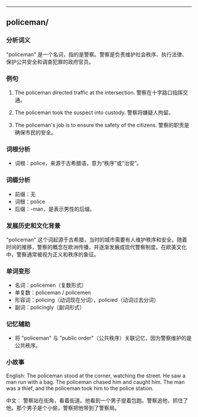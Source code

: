 
---------------
## policeman/
### 分析词义
"policeman" 是一个名词，指的是警察。警察是负责维护社会秩序、执行法律、保护公共安全和调查犯罪的政府官员。

### 例句
1. The policeman directed traffic at the intersection.
   警察在十字路口指挥交通。

2. The policeman took the suspect into custody.
   警察将嫌疑人拘留。

3. The policeman's job is to ensure the safety of the citizens.
   警察的职责是确保市民的安全。

### 词根分析
- 词根：police，来源于古希腊语，意为“秩序”或“治安”。

### 词缀分析
- 前缀：无
- 词根：police
- 后缀：-man，是表示男性的后缀。

### 发展历史和文化背景
"policeman" 这个词起源于古希腊，当时的城市需要有人维护秩序和安全。随着时间的推移，警察的概念在欧洲传播，并逐渐发展成现代警察制度。在欧美文化中，警察通常被视为正义和秩序的象征。

### 单词变形
- 名词：policemen（复数形式）
- 单复数：policeman / policemen
- 形容词：policing（动词现在分词），policied（动词过去分词）
- 副词：policingly（副词形式）

### 记忆辅助
- 将 "policeman" 与 "public order"（公共秩序）关联记忆，因为警察维护的是公共秩序。

### 小故事
English:
The policeman stood at the corner, watching the street. He saw a man run with a bag. The policeman chased him and caught him. The man was a thief, and the policeman took him to the police station.

中文：
警察站在街角，看着街道。他看到一个男子提着包跑。警察追他，抓住了他。那个男子是个小偷，警察把他带到了警察局。

